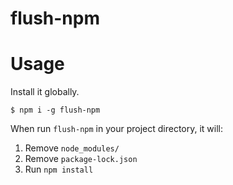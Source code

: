 flush-npm
=====

# Usage
Install it globally.
```sh-session
$ npm i -g flush-npm
```

When run `flush-npm` in your project directory, it will:
1. Remove `node_modules/`
2. Remove `package-lock.json`
3. Run `npm install`

